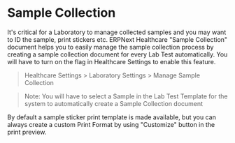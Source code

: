 # Sample Collection
It's critical for a Laboratory to manage collected samples and you may want to ID the sample, print stickers etc. ERPNext Healthcare "Sample Collection" document helps you to easily manage the sample collection process by creating a sample collection document for every Lab Test automatically. You will have to turn on the flag in Healthcare Settings to enable this feature.
> Healthcare Settings > Laboratory Settings > Manage Sample Collection

> Note: You will have to select a Sample in the Lab Test Template for the system to automatically create a Sample Collection document

By default a sample sticker print template is made available, but you can always create a custom Print Format by using "Customize" button in the print preview.
